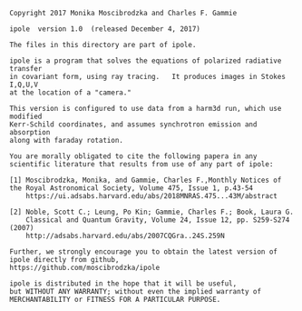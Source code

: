 

    Copyright 2017 Monika Moscibrodzka and Charles F. Gammie

    ipole  version 1.0  (released December 4, 2017)

    The files in this directory are part of ipole.  
    
    ipole is a program that solves the equations of polarized radiative transfer
    in covariant form, using ray tracing.   It produces images in Stokes I,Q,U,V
    at the location of a "camera."   
    
    This version is configured to use data from a harm3d run, which use modified
    Kerr-Schild coordinates, and assumes synchrotron emission and absorption
    along with faraday rotation.

    You are morally obligated to cite the following papera in any
    scientific literature that results from use of any part of ipole:

    [1] Moscibrodzka, Monika, and Gammie, Charles F.,Monthly Notices of the Royal Astronomical Society, Volume 475, Issue 1, p.43-54
        https://ui.adsabs.harvard.edu/abs/2018MNRAS.475...43M/abstract
        
    [2] Noble, Scott C.; Leung, Po Kin; Gammie, Charles F.; Book, Laura G. 
        Classical and Quantum Gravity, Volume 24, Issue 12, pp. S259-S274 (2007)
        http://adsabs.harvard.edu/abs/2007CQGra..24S.259N

    Further, we strongly encourage you to obtain the latest version of 
    ipole directly from github,
    https://github.com/moscibrodzka/ipole

    ipole is distributed in the hope that it will be useful,
    but WITHOUT ANY WARRANTY; without even the implied warranty of
    MERCHANTABILITY or FITNESS FOR A PARTICULAR PURPOSE.  
